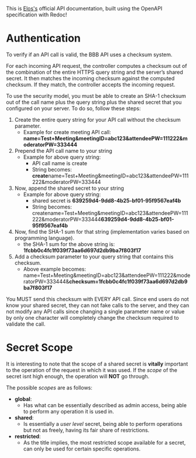 This is [Elos's](https://elos.vc/) official API documentation, built using the OpenAPI specification with Redoc!

# Authentication

To verify if an API call is valid, the BBB API uses a checksum system. 

For each incoming API request, the controller computes a checksum out of the combination of the entire HTTPS query string and the server’s shared secret. It then matches the incoming checksum against the computed checksum. If they match, the controller accepts the incoming request.

To use the security model, you must be able to create an SHA-1 checksum out of the call name plus the query string plus the shared secret that you configured on your server. To do so, follow these steps:

1. Create the entire query string for your API call without the checksum parameter.
    * Example for create meeting API call: **name=Test+Meeting&meetingID=abc123&attendeePW=111222&moderatorPW=333444**
2. Prepend the API call name to your string
    * Example for above query string:
        * API call name is create
        * String becomes: **create**name=Test+Meeting&meetingID=abc123&attendeePW=111222&moderatorPW=333444
3. Now, append the shared secret to your string
    * Example for above query string:
        * shared secret is **639259d4-9dd8-4b25-bf01-95f9567eaf4b**
        * String becomes: createname=Test+Meeting&meetingID=abc123&attendeePW=111222&moderatorPW=333444**639259d4-9dd8-4b25-bf01-95f9567eaf4b**
4. Now, find the SHA-1 sum for that string (implementation varies based on programming language).
    * the SHA-1 sum for the above string is: **1fcbb0c4fc1f039f73aa6d697d2db9ba7f803f17**
5. Add a checksum parameter to your query string that contains this checksum.
    * Above example becomes: name=Test+Meeting&meetingID=abc123&attendeePW=111222&moderatorPW=333444&**checksum=1fcbb0c4fc1f039f73aa6d697d2db9ba7f803f17**

You MUST send this checksum with EVERY API call. Since end users do not know your shared secret, they can not fake calls to the server, and they can not modify any API calls since changing a single parameter name or value by only one character will completely change the checksum required to validate the call.


# Secret Scope

It is interesting to note that the scope of a shared secret is **vitally** important to the operation
of the request in which it was used. If the *scope* of the secret isnt high enough, the operation will **NOT** go through.

The possible *scopes* are as follows:

* **global**:
    * Has what can be essentially described as admin access, being able to perform any operation
    it is used in.
* **shared**:
    * Is essentially a *user level* secret, being able to perform operations but not as freely,
    having its fair share of restrictions.
* **restricted**:
    * As the title implies, the most restricted scope available for a secret, can only be used for certain specific operations.
